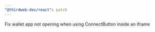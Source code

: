 ```yaml
---
"@thirdweb-dev/react": patch
---
```


Fix wallet app not opening when using ConnectButton inside an iframe
